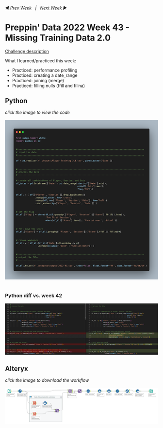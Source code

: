 <h6><a href="..\preppin-data-2022-42\README.md">◀  Prev Week</a>&nbsp;&nbsp;&nbsp;|&nbsp;&nbsp;&nbsp;<a href="..\preppin-data-2022-44\README.md">Next Week  ▶</a></h6>

# Preppin' Data 2022 Week 43 - Missing Training Data 2.0

[Challenge description](https://preppindata.blogspot.com/2022/10/2022-week-43-missing-training-data-20.html)

What I learned/practiced this week:
* Practiced: performance profiling
* Practiced: creating a date_range
* Practiced: joining (merge)
* Practiced: filling nulls (ffill and fillna)

## Python
<i>click the image to view the code</i><br>
<br>
<a href="preppin-data-2022-43.py">
<img src="img-python-code-2022-43.png?raw=true" alt="Python code">
</a>
<br>
<br>
### Python diff vs. week 42
<img src="img-python-code-2022-43-diff-vs-wk-42.png?raw=true" alt="Python code">
<br>

## Alteryx
<i>click the image to download the workflow</i><br>
<br>
<a href="preppin-data-2022-43.yxzp">
<img src="img-alteryx-2022-43.png?raw=true" alt="Alteryx workflow">
</a>
